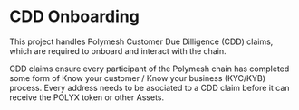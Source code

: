 # CDD Onboarding

This project handles Polymesh Customer Due Dilligence (CDD) claims, which are required to onboard and interact with the chain.

CDD claims ensure every participant of the Polymesh chain has completed some form of Know your customer / Know your business (KYC/KYB) process. Every address needs to be asociated to a CDD claim before it can receive the POLYX token or other Assets.


